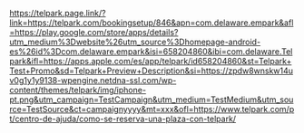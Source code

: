 https://telpark.page.link/?link=https://telpark.com/bookingsetup/846&apn=com.delaware.empark&afl=https://play.google.com/store/apps/details?utm_medium%3Dwebsite%26utm_source%3Dhomepage-android-es%26id%3Dcom.delaware.empark&isi=658204860&ibi=com.delaware.Telpark&ifl=https://apps.apple.com/es/app/telpark/id658204860&st=Telpark+Test+Promo&sd=Telpark+Preview+Description&si=https://zpdw8wnskw14uv0g1y1y9138-wpengine.netdna-ssl.com/wp-content/themes/telpark/img/iphone-pt.png&utm_campaign=TestCampaign&utm_medium=TestMedium&utm_source=TestSource&ct=campaignyyyy&mt=xxx&ofl=https://www.telpark.com/pt/centro-de-ajuda/como-se-reserva-una-plaza-con-telpark/
